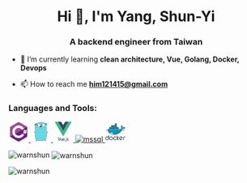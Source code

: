 <h1 align="center">Hi 👋, I'm Yang, Shun-Yi</h1>
<h3 align="center">A backend engineer from Taiwan</h3>

- 🌱 I’m currently learning **clean architecture, Vue, Golang, Docker, Devops**

- 📫 How to reach me **him121415@gmail.com**


<h3 align="left">Languages and Tools:</h3>
<p align="left">
    <a href="https://www.w3schools.com/cs/" target="_blank">
        <img src="https://raw.githubusercontent.com/devicons/devicon/master/icons/csharp/csharp-original.svg" alt="csharp" width="40" height="40"/>
    </a>
    <a href="https://golang.org" target="_blank">
        <img src="https://raw.githubusercontent.com/devicons/devicon/master/icons/go/go-original.svg" alt="go" width="40" height="40"/>
    </a>
    <a href="https://vuejs.org/" target="_blank">
        <img src="https://raw.githubusercontent.com/devicons/devicon/master/icons/vuejs/vuejs-original-wordmark.svg" alt="vuejs" width="40" height="40"/>
    </a>
    <a href="https://www.microsoft.com/en-us/sql-server" target="_blank">
        <img src="https://www.svgrepo.com/show/303229/microsoft-sql-server-logo.svg" alt="mssql" width="40" height="40"/>
    </a>
    <a href="https://www.docker.com/" target="_blank">
        <img src="https://raw.githubusercontent.com/devicons/devicon/master/icons/docker/docker-original-wordmark.svg" alt="docker" width="40" height="40"/>
    </a>
</p>

<p><img align="left" src="https://github-readme-stats.vercel.app/api/top-langs?username=warnshun&show_icons=true&locale=en&layout=compact" alt="warnshun" /></p>

<p>&nbsp;<img align="center" src="https://github-readme-stats.vercel.app/api?username=warnshun&show_icons=true&locale=en" alt="warnshun" /></p>

<p align="left"> <img src="https://komarev.com/ghpvc/?username=warnshun&label=Profile%20views&color=0e75b6&style=flat" alt="warnshun" /> </p>

<!---
- 👋 Hi, I’m @warnshun
- 👀 I’m interested in ...
- 🌱 I’m currently learning ...
- 💞️ I’m looking to collaborate on ...
- 📫 How to reach me ...
warnshun/warnshun is a ✨ special ✨ repository because its `README.md` (this file) appears on your GitHub profile.
You can click the Preview link to take a look at your changes.
--->
